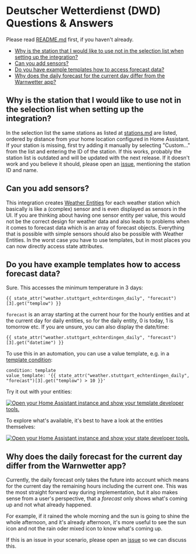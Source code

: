 # Deutscher Wetterdienst (DWD) Questions & Answers

Please read [README.md](./README.md) first, if you haven't already.

- [Why is the station that I would like to use not in the selection list when setting up the integration?](#why-is-the-station-that-i-would-like-to-use-not-in-the-selection-list-when-setting-up-the-integration)
- [Can you add sensors?](#can-you-add-sensors)
- [Do you have example templates how to access forecast data? ](#do-you-have-example-templates-how-to-access-forecast-data)
- [Why does the daily forecast for the current day differ from the Warnwetter app?](#why-does-the-daily-forecast-for-the-current-day-differ-from-the-warnwetter-app)

## Why is the station that I would like to use not in the selection list when setting up the integration?

In the selection list the same stations as listed at [stations.md](./stations.md) are listed, ordered by distance from your home location configured in Home Assistant. If your station is missing, first try adding it manually by selecting "Custom..." from the list and entering the ID of the station. If this works, probably the station list is outdated and will be updated with the next release. If it doesn't work and you believe it should, please open an [issue](https://github.com/hg1337/homeassistant-dwd/issues), mentioning the station ID and name.

## Can you add sensors?

This integration creates [Weather Entities](https://developers.home-assistant.io/docs/core/entity/weather/) for each weather station which basically is like a (complex) sensor and is even displayed as sensors in the UI. If you are thinking about having one sensor entity per value, this would not be the correct design for weather data and also leads to problems when it comes to forecast data which is an array of forecast objects. Everything that is possible with simple sensors should also be possible with Weather Entities. In the worst case you have to use templates, but in most places you can now directly access state attributes.

## Do you have example templates how to access forecast data?

Sure. This accesses the minimum temperature in 3 days:

```
{{ state_attr("weather.stuttgart_echterdingen_daily", "forecast")[3].get("templow") }}
```

`forecast` is an array starting at the current hour for the hourly entities and at the current day for daily entities, so for the daily entity, 0 is today, 1 is tomorrow etc. If you are unsure, you can also display the date/time:

```
{{ state_attr("weather.stuttgart_echterdingen_daily", "forecast")[3].get("datetime") }}
```

To use this in an automation, you can use a value template, e.g. in a [template condition](https://www.home-assistant.io/docs/scripts/conditions/#template-condition):

```
condition: template
value_template: '{{ state_attr("weather.stuttgart_echterdingen_daily", "forecast")[3].get("templow") > 10 }}'
```

Try it out with your entities:

[![Open your Home Assistant instance and show your template developer tools.](https://my.home-assistant.io/badges/developer_template.svg)](https://my.home-assistant.io/redirect/developer_template/)

To explore what's available, it's best to have a look at the entities themselves:

[![Open your Home Assistant instance and show your state developer tools.](https://my.home-assistant.io/badges/developer_states.svg)](https://my.home-assistant.io/redirect/developer_states/)

## Why does the daily forecast for the current day differ from the Warnwetter app?

Currently, the daily forecast only takes the future into account which means for the current day the remaining hours including the current one. This was the most straight forward way during implementation, but it also makes sense from a user's perspective, that a *forecast* only shows what's coming up and not what already happened.

For example, if it rained the whole morning and the sun is going to shine the whole afternoon, and it's already afternoon, it's more useful to see the sun icon and not the rain oder mixed icon to know what's coming up.

If this is an issue in your scenario, please open an [issue](https://github.com/hg1337/homeassistant-dwd/issues) so we can discuss this.
